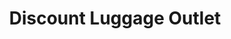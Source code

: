 ---
title: "Discount Luggage Outlet"
url: /orlando/discount-luggage-outlet/
shop: Taschen & Koffer
---